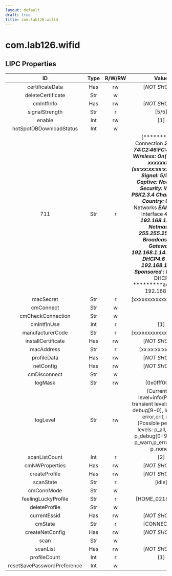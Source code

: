 ```yaml
---
layout: default
draft: true
title: com.lab126.wifid
---
```


# com.lab126.wifid

## LIPC Properties

| ID                          | Type | R/W/RW | Value                                                                                                                                                                                                                                                                                                                                                                                                                                                                                                                                  | Description |
|:---------------------------:|:----:|:------:|:--------------------------------------------------------------------------------------------------------------------------------------------------------------------------------------------------------------------------------------------------------------------------------------------------------------------------------------------------------------------------------------------------------------------------------------------------------------------------------------------------------------------------------------:|:-----------:|
| certificateData             | Has  | rw     | [*NOT SHOWN*]                                                                                                                                                                                                                                                                                                                                                                                                                                                                                                                          | TODO        |
| deleteCertificate           | Str  | w      |                                                                                                                                                                                                                                                                                                                                                                                                                                                                                                                                        | TODO        |
| cmIntfInfo                  | Has  | rw     | [*NOT SHOWN*]                                                                                                                                                                                                                                                                                                                                                                                                                                                                                                                          | TODO        |
| signalStrength              | Str  | r      | [5/5]                                                                                                                                                                                                                                                                                                                                                                                                                                                                                                                                  | TODO        |
| enable                      | Int  | rw     | [1]                                                                                                                                                                                                                                                                                                                                                                                                                                                                                                                                    | TODO        |
| hotSpotDBDownloadStatus     | Int  | w      |                                                                                                                                                                                                                                                                                                                                                                                                                                                                                                                                        | TODO        |
| 711                         | Str  | r      | [********* 2- Connection *********2.1 MAC: 74:C2:46:FC:4D:662.2 Wireless: On(1)2.3 AP: xxxxxxxxx (xx:xx:xx:xx:xx:xx)2.3.1   Signal: 5/52.3.2   Captive: No(0)2.3.3   Security: WPA2-PSK2.3.4   Channel: 42.6 Country: US********* 3- Networks *********EAP: [, , ]********* 4- Interface *********4.1  IP        : 192.168.1.144.2  Netmask   : 255.255.255.04.3  Broadcast :4.4  Gateway   : 192.168.1.14.5  Config    : DHCP4.6  DNS       : 192.168.1.1,4.7  Sponsored    : No(0)********* 5- DHCP *********adding dns 192.168.1.1] | TODO        |
| macSecret                   | Str  | r      | [xxxxxxxxxxxxxxxxxxxx]                                                                                                                                                                                                                                                                                                                                                                                                                                                                                                                 | TODO        |
| cmConnect                   | Str  | w      |                                                                                                                                                                                                                                                                                                                                                                                                                                                                                                                                        | TODO        |
| cmCheckConnection           | Str  | w      |                                                                                                                                                                                                                                                                                                                                                                                                                                                                                                                                        | TODO        |
| cmIntfInUse                 | Int  | r      | [1]                                                                                                                                                                                                                                                                                                                                                                                                                                                                                                                                    | TODO        |
| manufacturerCode            | Str  | r      | [xxxxxxxxxxxxxxxxxxxx]                                                                                                                                                                                                                                                                                                                                                                                                                                                                                                                 | TODO        |
| installCertificate          | Has  | rw     | [*NOT SHOWN*]                                                                                                                                                                                                                                                                                                                                                                                                                                                                                                                          | TODO        |
| macAddress                  | Str  | r      | [xx:xx:xx:xx:xx:xx]                                                                                                                                                                                                                                                                                                                                                                                                                                                                                                                    | TODO        |
| profileData                 | Has  | rw     | [*NOT SHOWN*]                                                                                                                                                                                                                                                                                                                                                                                                                                                                                                                          | TODO        |
| netConfig                   | Has  | rw     | [*NOT SHOWN*]                                                                                                                                                                                                                                                                                                                                                                                                                                                                                                                          | TODO        |
| cmDisconnect                | Str  | w      |                                                                                                                                                                                                                                                                                                                                                                                                                                                                                                                                        | TODO        |
| logMask                     | Str  | rw     | [0x0fff0000]                                                                                                                                                                                                                                                                                                                                                                                                                                                                                                                           | TODO        |
| logLevel                    | Str  | rw     | [Current log level=info(Possible transient levels: all, perf, debug[9-0], info, warn, error,crit, none)(Possible persistent levels: p_all, p_perf, p_debug[0-9], p_info, p_warn,p_error, p_crit, p_none)]                                                                                                                                                                                                                                                                                                                              | TODO        |
| scanListCount               | Int  | r      | [2]                                                                                                                                                                                                                                                                                                                                                                                                                                                                                                                                    | TODO        |
| cmNWProperties              | Has  | rw     | [*NOT SHOWN*]                                                                                                                                                                                                                                                                                                                                                                                                                                                                                                                          | TODO        |
| createProfile               | Has  | rw     | [*NOT SHOWN*]                                                                                                                                                                                                                                                                                                                                                                                                                                                                                                                          | TODO        |
| scanState                   | Str  | r      | [idle]                                                                                                                                                                                                                                                                                                                                                                                                                                                                                                                                 | TODO        |
| cmConnMode                  | Str  | w      |                                                                                                                                                                                                                                                                                                                                                                                                                                                                                                                                        | TODO        |
| feelingLuckyProfile         | Str  | r      | [HOME_021850_2G]                                                                                                                                                                                                                                                                                                                                                                                                                                                                                                                       | TODO        |
| deleteProfile               | Str  | w      |                                                                                                                                                                                                                                                                                                                                                                                                                                                                                                                                        | TODO        |
| currentEssid                | Has  | rw     | [*NOT SHOWN*]                                                                                                                                                                                                                                                                                                                                                                                                                                                                                                                          | TODO        |
| cmState                     | Str  | r      | [CONNECTED]                                                                                                                                                                                                                                                                                                                                                                                                                                                                                                                            | TODO        |
| createNetConfig             | Has  | rw     | [*NOT SHOWN*]                                                                                                                                                                                                                                                                                                                                                                                                                                                                                                                          | TODO        |
| scan                        | Str  | w      |                                                                                                                                                                                                                                                                                                                                                                                                                                                                                                                                        | TODO        |
| scanList                    | Has  | rw     | [*NOT SHOWN*]                                                                                                                                                                                                                                                                                                                                                                                                                                                                                                                          | TODO        |
| profileCount                | Int  | r      | [1]                                                                                                                                                                                                                                                                                                                                                                                                                                                                                                                                    | TODO        |
| resetSavePasswordPreference | Int  | w      |                                                                                                                                                                                                                                                                                                                                                                                                                                                                                                                                        | TODO        |